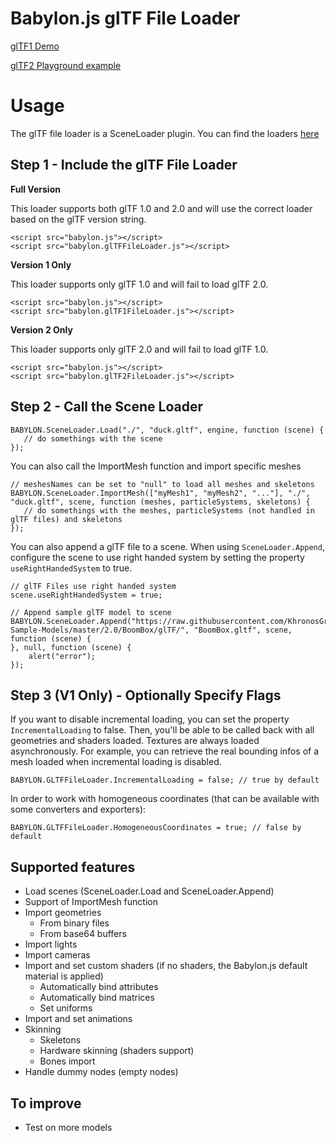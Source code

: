 # Babylon.js glTF File Loader

[glTF1 Demo](http://babylonjs-extras.azurewebsites.net/glTF.html)

[glTF2 Playground example](http://www.babylonjs-playground.com/#6MZV8R)

# Usage
The glTF file loader is a SceneLoader plugin.
You can find the loaders [here](https://github.com/BabylonJS/Babylon.js/tree/master/dist/preview%20release/loaders)

## Step 1 - Include the glTF File Loader

**Full Version**

This loader supports both glTF 1.0 and 2.0 and will use the correct loader based on the glTF version string.

```
<script src="babylon.js"></script>
<script src="babylon.glTFFileLoader.js"></script>
```

**Version 1 Only**

This loader supports only glTF 1.0 and will fail to load glTF 2.0.

```
<script src="babylon.js"></script>
<script src="babylon.glTF1FileLoader.js"></script>
```

**Version 2 Only**

This loader supports only glTF 2.0 and will fail to load glTF 1.0.

```
<script src="babylon.js"></script>
<script src="babylon.glTF2FileLoader.js"></script>
```

## Step 2 - Call the Scene Loader
```
BABYLON.SceneLoader.Load("./", "duck.gltf", engine, function (scene) { 
   // do somethings with the scene
});
```

You can also call the ImportMesh function and import specific meshes
```
// meshesNames can be set to "null" to load all meshes and skeletons
BABYLON.SceneLoader.ImportMesh(["myMesh1", "myMesh2", "..."], "./", "duck.gltf", scene, function (meshes, particleSystems, skeletons) { 
   // do somethings with the meshes, particleSystems (not handled in glTF files) and skeletons
});
```


You can also append a glTF file to a scene. When using `SceneLoader.Append`, configure the scene to use right handed system by setting the property `useRightHandedSystem` to true. 

```
// glTF Files use right handed system 
scene.useRightHandedSystem = true;

// Append sample glTF model to scene
BABYLON.SceneLoader.Append("https://raw.githubusercontent.com/KhronosGroup/glTF-Sample-Models/master/2.0/BoomBox/glTF/", "BoomBox.gltf", scene, function (scene) {
}, null, function (scene) {
    alert("error");
});
```

## Step 3 (V1 Only) - Optionally Specify Flags

If you want to disable incremental loading, you can set the property `IncrementalLoading` to false.
Then, you'll be able to be called back with all geometries and shaders loaded. Textures are always loaded asynchronously. For example, you can retrieve the real bounding infos of a mesh loaded when incremental loading is disabled.
```
BABYLON.GLTFFileLoader.IncrementalLoading = false; // true by default
```

In order to work with homogeneous coordinates (that can be available with some converters and exporters):
```
BABYLON.GLTFFileLoader.HomogeneousCoordinates = true; // false by default
```


## Supported features
* Load scenes (SceneLoader.Load and SceneLoader.Append)
* Support of ImportMesh function
* Import geometries
    * From binary files
    * From base64 buffers
* Import lights
* Import cameras
* Import and set custom shaders (if no shaders, the Babylon.js default material is applied)
    * Automatically bind attributes
    * Automatically bind matrices
    * Set uniforms
* Import and set animations
* Skinning
    * Skeletons
    * Hardware skinning (shaders support)
    * Bones import
* Handle dummy nodes (empty nodes)

## To improve
* Test on more models
